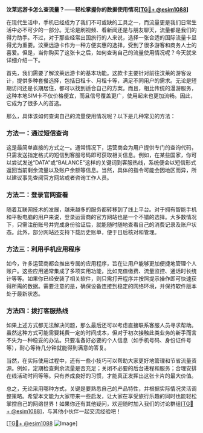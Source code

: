 **汶莱远游卡怎么查流量？——轻松掌握你的数据使用情况[[TG💪+ @esim1088](https://t.me/s/esim1088)]**

在现代生活中，手机已经成为了我们不可或缺的工具之一，而流量更是我们日常生活中必不可少的一部分。无论是刷视频、看新闻还是与朋友聊天，流量都是我们的得力助手。不过，对于那些经常出国旅行的人来说，选择一张合适的国际流量卡显得尤为重要。汶莱远游卡作为一种方便实惠的选择，受到了很多游客和商务人士的喜爱。但是，当你购买了这张卡之后，如何查询自己的流量使用情况呢？今天就来详细介绍一下。

首先，我们需要了解汶莱远游卡的基本功能。这款卡主要针对前往汶莱的游客设计，提供多种套餐选择，包括日租卡、月租卡等，满足不同用户的需求。无论是短期访问还是长期居住，都可以找到适合自己的方案。而且，相比传统的漫游服务，这种本地SIM卡不仅价格便宜，而且信号覆盖更广，使用起来也更加流畅。因此，它成为了很多人的首选。

那么，具体该如何查询自己的流量使用情况呢？以下是几种常见的方法：

### 方法一：通过短信查询

这是最简单直接的方式之一。通常情况下，运营商会为用户提供专门的查询代码，只需发送指定格式的短信到客服号码即可获取相关信息。例如，在某些国家，你可以尝试发送“DATA”或“BALANCE”这样的关键词到客服热线，系统便会以短信形式返回当前剩余流量以及账户余额等信息。当然，具体的指令可能会因地区而异，所以建议事先查阅官方网站或者咨询工作人员。

### 方法二：登录官网查看

随着互联网技术的发展，越来越多的服务都转移到了线上平台。对于拥有智能手机和平板电脑的用户来说，登录运营商的官方网站也是一个不错的选择。大多数情况下，只需注册账号并完成身份验证后，就能随时随地查看自己的消费记录及账户状态。此外，部分网站还支持下载历史账单，便于日后核对和管理。

### 方法三：利用手机应用程序

如今，许多运营商都会推出专属的应用程序，旨在让用户能够更加便捷地管理个人账户。这些应用通常集成了多项实用功能，比如充值缴费、流量监控、通话时长统计等等。如果你已经安装了相关软件，则只需打开程序并按照提示操作即可快速获得所需的数据。需要注意的是，确保设备连接到稳定的网络环境，并保持软件版本处于最新状态。

### 方法四：拨打客服热线

如果上述方式都无法解决问题，那么最后还可以考虑直接联系客服人员寻求帮助。虽然这种方式可能需要耗费一定的时间成本，但对于初次接触此类业务的新手而言不失为一种稳妥的办法。只要准备好必要的个人信息（如手机号码、身份证件号等），耐心等待几分钟就能得到满意的答复。

当然，在实际使用过程中，还有一些小技巧可以帮助大家更好地管理和节省流量资源。例如，定期检查剩余流量是否充足；关闭不必要的后台进程和服务；合理安排在线活动时间等等。只有养成良好的习惯，才能真正发挥出这张卡片的最大价值。

总之，无论采用哪种方式，关键是要熟悉自己的产品特性，并根据实际情况灵活调整策略。希望本文能为大家带来一些启发，让大家在享受旅行乐趣的同时也能轻松掌控自己的网络世界！如果你还有其他疑问，欢迎随时加入我们的讨论群组[[TG💪+ @esim1088](https://t.me/s/esim1088)]，与其他小伙伴一起交流经验吧！

[[TG💪+ @esim1088](https://t.me/s/esim1088) ![Image](https://i.postimg.cc/4NQfJmqS/Snipaste-2025-05-13-00-14-12.png)]